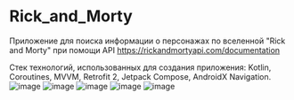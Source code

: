 # Rick_and_Morty
Приложение для поиска информации о персонажах по вселенной "Rick and Morty" при помощи API https://rickandmortyapi.com/documentation

Стек технологий, использованных для создания приложения: Kotlin, Coroutines, MVVM, Retrofit 2, Jetpack Compose, AndroidX Navigation. 
![image](https://github.com/BezumnyiMarks/Rick_and_Morty/assets/93310097/615161d7-ba56-48de-bb7c-33c461ada823)
![image](https://github.com/BezumnyiMarks/Rick_and_Morty/assets/93310097/d254084a-0dad-48ba-84ee-03e6760e0c48)
![image](https://github.com/BezumnyiMarks/Rick_and_Morty/assets/93310097/47f26da9-1efe-452c-bdab-ddb00dee3cac)
![image](https://github.com/BezumnyiMarks/Rick_and_Morty/assets/93310097/da7fc153-f7fd-4610-b0f0-96e00973ab6a)
![image](https://github.com/BezumnyiMarks/Rick_and_Morty/assets/93310097/e5551934-da39-4efb-948f-5d416f51d9fe)





